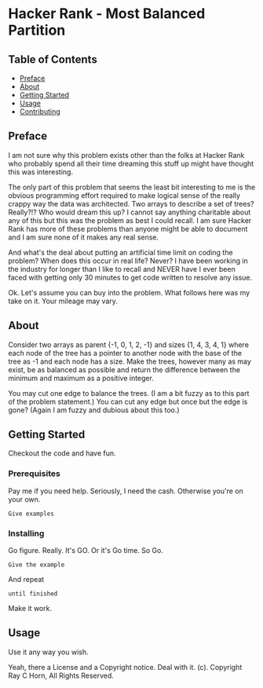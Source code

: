 # Hacker Rank - Most Balanced Partition

## Table of Contents

- [Preface](#preface)
- [About](#about)
- [Getting Started](#getting_started)
- [Usage](#usage)
- [Contributing](../CONTRIBUTING.md)

## Preface <a name = "preface"></a>

I am not sure why this problem exists other than the folks at Hacker Rank who probably spend all their time dreaming this stuff up might have thought this was
interesting.

The only part of this problem that seems the least bit interesting to me is the obvious programming effort required to make logical sense of the really crappy way
the data was architected.  Two arrays to describe a set of trees?  Really?!?  Who would dream this up?  I cannot say anything charitable about any of this but this
was the problem as best I could recall.  I am sure Hacker Rank has more of these problems than anyone might be able to document and I am sure none of it makes
any real sense.

And what's the deal about putting an artificial time limit on coding the problem?  When does this occur in real life?  Never?  I have been working in the industry for
longer than I like to recall and NEVER have I ever been faced with getting only 30 minutes to get code written to resolve any issue.  

Ok.  Let's assume you can buy into the problem.  What follows here was my take on it.  Your mileage may vary.

## About <a name = "about"></a>

Consider two arrays as parent {-1, 0, 1, 2, -1} and sizes {1, 4, 3, 4, 1} where each node of the tree has a pointer to another node with the base of the tree as -1 and
each node has a size. Make the trees, however many as may exist, be as balanced as possible and return the difference between the minimum and maximum as a positive integer.

You may cut one edge to balance the trees. (I am a bit fuzzy as to this part of the problem statement.)  You can cut any edge but once but the edge is gone?  (Again I am fuzzy and dubious
about this too.)

## Getting Started <a name = "getting_started"></a>

Checkout the code and have fun.

### Prerequisites

Pay me if you need help. Seriously, I need the cash. Otherwise you're on your own.

```
Give examples
```

### Installing

Go figure.  Really. It's GO.  Or it's Go time. So Go.

```
Give the example
```

And repeat

```
until finished
```

Make it work.

## Usage <a name = "usage"></a>

Use it any way you wish.

Yeah, there a License and a Copyright notice.  Deal with it.
(c). Copyright Ray C Horn, All Rights Reserved.